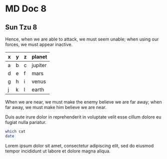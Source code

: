 # MD Doc 8
## Sun Tzu 8

Hence, when we are able to attack, we must seem unable;
when using our forces, we must appear inactive.

| x | y | z | planet |
|---|---|---|---------|
| a | b | c | jupiter |
| d | e | f | mars |
| g | h | i | venus |
| j | k | l | earth |

When we are near, we must make the enemy believe we are far away;
when far away, we must make him believe we are near.

Duis aute irure dolor in reprehenderit in voluptate velit esse cillum dolore eu
fugiat nulla pariatur.

<!-- @Einsteinium348 @test -->
```sh
which cat
date
```
Lorem ipsum dolor sit amet, consectetur adipiscing elit, sed do eiusmod tempor
incididunt ut labore et dolore magna aliqua.
